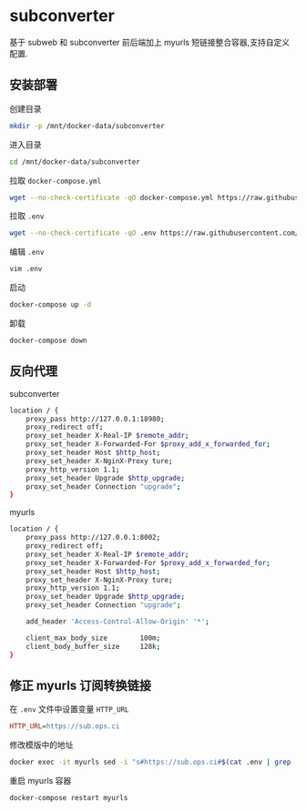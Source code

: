 # subconverter

基于 subweb 和 subconverter 前后端加上 myurls 短链接整合容器,支持自定义配置.

## 安装部署

创建目录
```bash
mkdir -p /mnt/docker-data/subconverter
```

进入目录
```bash
cd /mnt/docker-data/subconverter
```

拉取 `docker-compose.yml`
```bash
wget --no-check-certificate -qO docker-compose.yml https://raw.githubusercontent.com/kenote/docker-compose/main/subconverter/compose.yml
```

拉取 `.env`
```bash
wget --no-check-certificate -qO .env https://raw.githubusercontent.com/kenote/docker-compose/main/subconverter/.env.example
```

编辑 `.env`
```bash
vim .env
```

启动
```bash
docker-compose up -d
```

卸载
```bash
docker-compose down
```

##  反向代理

subconverter

```bash
location / {
    proxy_pass http://127.0.0.1:18980;
    proxy_redirect off;
    proxy_set_header X-Real-IP $remote_addr;
    proxy_set_header X-Forwarded-For $proxy_add_x_forwarded_for;
    proxy_set_header Host $http_host;
    proxy_set_header X-NginX-Proxy ture;
    proxy_http_version 1.1;
    proxy_set_header Upgrade $http_upgrade;
    proxy_set_header Connection "upgrade";
}
```

myurls

```bash
location / {
    proxy_pass http://127.0.0.1:8002;
    proxy_redirect off;
    proxy_set_header X-Real-IP $remote_addr;
    proxy_set_header X-Forwarded-For $proxy_add_x_forwarded_for;
    proxy_set_header Host $http_host;
    proxy_set_header X-NginX-Proxy ture;
    proxy_http_version 1.1;
    proxy_set_header Upgrade $http_upgrade;
    proxy_set_header Connection "upgrade";

    add_header 'Access-Control-Allow-Origin' '*';

    client_max_body_size        100m;
    client_body_buffer_size     128k;
}
```

## 修正 myurls 订阅转换链接

在 `.env` 文件中设置变量 `HTTP_URL`

```ini
HTTP_URL=https://sub.ops.ci
```

修改模版中的地址

```bash
docker exec -it myurls sed -i "s#https://sub.ops.ci#$(cat .env | grep 'HTTP_URL' | sed 's/\(.*\)=\(.*\)/\2/g')#g" /app/public/index.html
```

重启 myurls 容器

```bash
docker-compose restart myurls
```